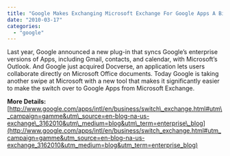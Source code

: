 ```yaml
---
title: "Google Makes Exchanging Microsoft Exchange For Google Apps A Bit Easier"
date: "2010-03-17"
categories: 
  - "google"
---
```


Last year, Google announced a new plug-in that syncs Google’s enterprise versions of Apps, including Gmail, contacts, and calendar, with Microsoft’s Outlook. And Google just acquired Docverse, an application lets users collaborate directly on Microsoft Office documents. Today Google is taking another swipe at Microsoft with a new tool that makes it significantly easier to make the switch over to Google Apps from Microsoft Exchange.  
  
**More Details:** [http://www.google.com/apps/intl/en/business/switch\_exchange.html#utm\_campaign=gamme&utm\_source=en-blog-na-us-exchange\_3162010&utm\_medium=blog&utm\_term=enterprise\_blog](http://www.google.com/apps/intl/en/business/switch_exchange.html#utm_campaign=gamme&utm_source=en-blog-na-us-exchange_3162010&utm_medium=blog&utm_term=enterprise_blog)
